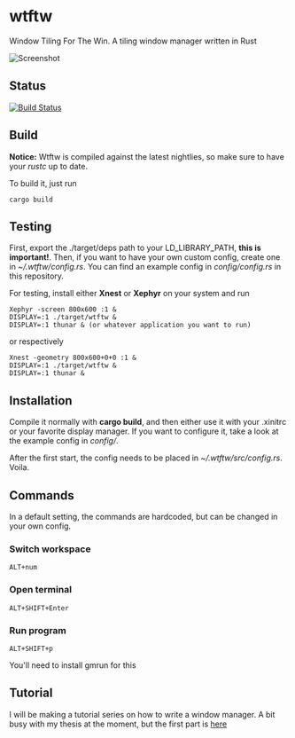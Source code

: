 wtftw
=====

Window Tiling For The Win. A tiling window manager written in Rust

![Screenshot](https://i.imgur.com/Pq03fLx.jpg)

## Status
[![Build Status](https://travis-ci.org/Kintaro/wtftw.svg?branch=master)](https://travis-ci.org/Kintaro/wtftw)

## Build

**Notice:** Wtftw is compiled against the latest nightlies, so make sure to have your *rustc* up to date.

To build it, just run

```
cargo build
```

## Testing

First, export the ./target/deps path to your LD_LIBRARY_PATH, **this is important!**.
Then, if you want to have your own custom config, create one in *~/.wtftw/config.rs*.
You can find an example config in *config/config.rs* in this repository.

For testing, install either **Xnest** or **Xephyr** on your system and run

```
Xephyr -screen 800x600 :1 &
DISPLAY=:1 ./target/wtftw &
DISPLAY=:1 thunar & (or whatever application you want to run)
```

or respectively

```
Xnest -geometry 800x600+0+0 :1 &
DISPLAY=:1 ./target/wtftw &
DISPLAY=:1 thunar &
```

## Installation

Compile it normally with **cargo build**, and then either use it with your .xinitrc
or your favorite display manager. If you want to configure it, take a look at the example config in
*config/*.

After the first start, the config needs to be placed in *~/.wtftw/src/config.rs*. Voila.

## Commands

In a default setting, the commands are hardcoded, but can be changed in your own config.

### Switch workspace
```
ALT+num
```

### Open terminal
```
ALT+SHIFT+Enter
```

### Run program

```
ALT+SHIFT+p
```
You'll need to install gmrun for this

## Tutorial

I will be making a tutorial series on how to write a window manager. A bit busy with my thesis
at the moment, but the first part is [here](https://kintaro.github.io/rust/window-manager-in-rust-01/)
